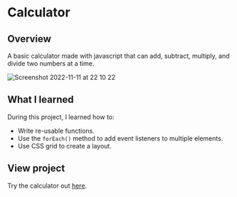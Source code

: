 # Calculator
## Overview
A basic calculator made with javascript that can add, subtract, multiply, and divide two numbers at a time.

![Screenshot 2022-11-11 at 22 10 22](https://user-images.githubusercontent.com/104517597/201437783-59a2b1db-5723-4186-a2bd-34654dfb5fe5.png)

## What I learned
During this project, I learned how to:
- Write re-usable functions.
- Use the `forEach()` method to add event listeners to multiple elements. 
- Use CSS grid to create a layout.

## View project
Try the calculator out [here](https://ll835.github.io/calculator/).

